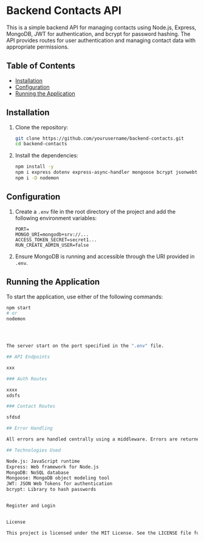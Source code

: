 # Backend Contacts API

This is a simple backend API for managing contacts using Node.js, Express, MongoDB, JWT for authentication, and bcrypt for password hashing. The API provides routes for user authentication and managing contact data with appropriate permissions.

## Table of Contents

- [Installation](#installation)
- [Configuration](#configuration)
- [Running the Application](#running-the-application)

## Installation

1. Clone the repository:

    ```bash
    git clone https://github.com/yourusername/backend-contacts.git
    cd backend-contacts
    ```

2. Install the dependencies:

    ```bash
    npm install -y
    npm i express dotenv express-async-handler mongoose bcrypt jsonwebtoken
    npm i -D nodemon
    ```

## Configuration

1. Create a `.env` file in the root directory of the project and add the following environment variables:

    ```plaintext
    PORT=
    MONGO_URI=mongodb+srv://...
    ACCESS_TOKEN_SECRET=secret1...
    RUN_CREATE_ADMIN_USER=false
    ```

2. Ensure MongoDB is running and accessible through the URI provided in `.env`.

## Running the Application

To start the application, use either of the following commands:

```bash
npm start
# or
nodemon




The server start on the port specified in the ".env" file.

## API Endpoints

xxx

### Auth Routes

xxxx
xdsfs

### Contact Routes

sfdsd

## Error Handling

All errors are handled centrally using a middleware. Errors are returned with appropriate HTTP status codes and error messages in JSON format.

## Technologies Used

Node.js: JavaScript runtime
Express: Web framework for Node.js
MongoDB: NoSQL database
Mongoose: MongoDB object modeling tool
JWT: JSON Web Tokens for authentication
bcrypt: Library to hash passwords


Register and Login


License

This project is licensed under the MIT License. See the LICENSE file for details.
